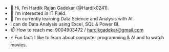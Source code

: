 - 👋 Hi, I’m Hardik Rajan Gadekar (@Hardik0241).
- 👀 I’m interested in IT Field.
- 🌱 I’m currently learning Data Science and Analysis with AI.
- I can do Data Analysis using Excel, SQL & Power BI.
- 📫 How to reach me: 9004903472 / hardikgadekar@gmail.com
- ⚡ Fun fact: I like to learn about computer programming & AI and to watch movies.

